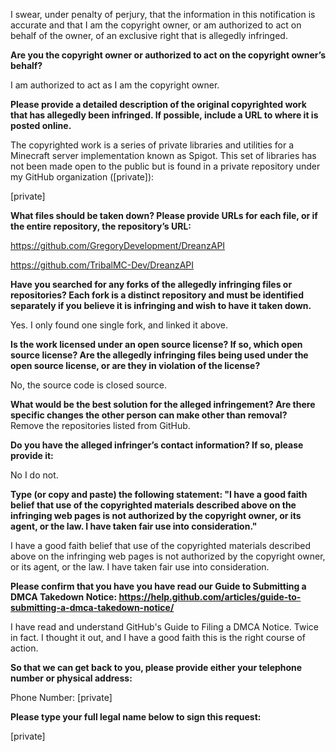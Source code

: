 I swear, under penalty of perjury, that the information in this notification is accurate and that I am the copyright owner, or am authorized to act on behalf of the owner, of an exclusive right that is allegedly infringed.

**Are you the copyright owner or authorized to act on the copyright owner’s behalf?**

I am authorized to act as I am the copyright owner.

**Please provide a detailed description of the original copyrighted work that has allegedly been infringed. If possible, include a URL to where it is posted online.**

The copyrighted work is a series of private libraries and utilities for a Minecraft server implementation known as Spigot. This set of libraries has not been made open to the public but is found in a private repository under my GitHub organization ([private]):

[private]

**What files should be taken down? Please provide URLs for each file, or if the entire repository, the repository’s URL:**

https://github.com/GregoryDevelopment/DreanzAPI

https://github.com/TribalMC-Dev/DreanzAPI

**Have you searched for any forks of the allegedly infringing files or repositories? Each fork is a distinct repository and must be identified separately if you believe it is infringing and wish to have it taken down.**

Yes. I only found one single fork, and linked it above.

**Is the work licensed under an open source license? If so, which open source license? Are the allegedly infringing files being used under the open source license, or are they in violation of the license?**

No, the source code is closed source.

**What would be the best solution for the alleged infringement? Are there specific changes the other person can make other than removal?**  
Remove the repositories listed from GitHub.

**Do you have the alleged infringer’s contact information? If so, please provide it:**

No I do not.

**Type (or copy and paste) the following statement: "I have a good faith belief that use of the copyrighted materials described above on the infringing web pages is not authorized by the copyright owner, or its agent, or the law. I have taken fair use into consideration."**

I have a good faith belief that use of the copyrighted materials described above on the infringing web pages is not authorized by the copyright owner, or its agent, or the law. I have taken fair use into consideration.

**Please confirm that you have you have read our Guide to Submitting a DMCA Takedown Notice: https://help.github.com/articles/guide-to-submitting-a-dmca-takedown-notice/**

I have read and understand GitHub's Guide to Filing a DMCA Notice. Twice in fact. I thought it out, and I have a good faith this is the right course of action.

**So that we can get back to you, please provide either your telephone number or physical address:**

Phone Number: [private]

**Please type your full legal name below to sign this request:**

[private]

